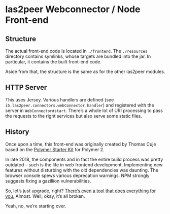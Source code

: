 # las2peer Webconnector / Node Front-end

## Structure

The actual front-end code is located in `./frontend`.
The `./resources` directory contains symlinks, whose targets are bundled into the jar. In particular, it contains the built front-end code.

Aside from that, the structure is the same as for the other las2peer modules.

## HTTP Server

This uses Jersey. Various handlers are defined (see `i5.las2peer.connectors.webConnector.handler`) and registered with the server in `WebConnector#start`.
There’s a whole lot of URI processing to pass the requests to the right services but also serve some static files.

## History

Once upon a time, this front-end was originally created by Thomas Cujé based on the [Polymer Starter Kit](https://github.com/Polymer/polymer-starter-kit) for Polymer 2.
 
In late 2018, the components and in fact the entire build process was pretty outdated – such is the life in web frontend development.
Implementing new features without disturbing with the old dependencies was daunting. The browser console spews various deprecation warnings. NPM strongly suggests fixing a gazillion vulnerabilities.

So, let’s just upgrade, right? [There’s even a tool that does everything for you.](https://polymer-library.polymer-project.org/3.0/docs/upgrade) Almost. Well, okay, it’s all broken.  

Yeah, no, we’re starting over.
